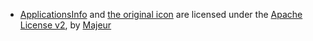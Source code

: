 - [ApplicationsInfo](https://github.com/MajeurAndroid/Android-Applications-Info) and [the original icon](https://github.com/MajeurAndroid/Android-Applications-Info/blob/master/app/src/main/res/drawable-nodpi/icon_art.png) are licensed under the [Apache License v2](https://github.com/MajeurAndroid/Android-Applications-Info/blob/master/LICENSE), by [Majeur](https://github.com/MajeurAndroid)
